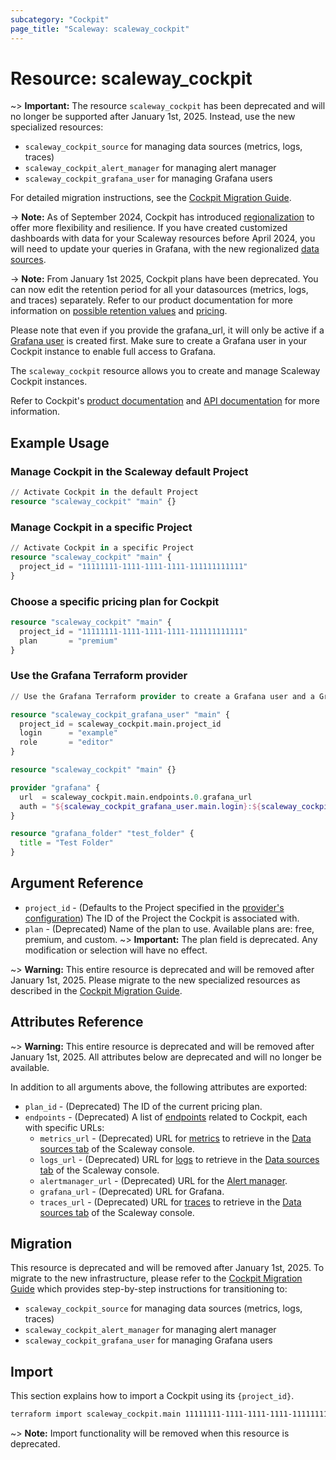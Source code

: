 ```yaml
---
subcategory: "Cockpit"
page_title: "Scaleway: scaleway_cockpit"
---
```


# Resource: scaleway_cockpit

~> **Important:** The resource `scaleway_cockpit` has been deprecated and will no longer be supported after January 1st, 2025. Instead, use the new specialized resources:

- `scaleway_cockpit_source` for managing data sources (metrics, logs, traces)
- `scaleway_cockpit_alert_manager` for managing alert manager
- `scaleway_cockpit_grafana_user` for managing Grafana users

For detailed migration instructions, see the [Cockpit Migration Guide](../guides/migration_guide_cockpit_plan.md).

-> **Note:**
As of September 2024, Cockpit has introduced [regionalization](https://www.scaleway.com/en/docs/observability/cockpit/concepts/#region) to offer more flexibility and resilience.
If you have created customized dashboards with data for your Scaleway resources before April 2024, you will need to update your queries in Grafana, with the new regionalized [data sources](../resources/cockpit_source.md).

-> **Note:**
From January 1st 2025, Cockpit plans have been deprecated. You can now edit the retention period for all your datasources (metrics, logs, and traces) separately. Refer to our product documentation for more information on [possible retention values](https://www.scaleway.com/en/docs/cockpit/concepts/#retention) and [pricing](https://www.scaleway.com/en/docs/cockpit/faq/#how-am-i-billed-for-increasing-data-retention-period).

Please note that even if you provide the grafana_url, it will only be active if a [Grafana user](../resources/cockpit_grafana_user.md) is created first. Make sure to create a Grafana user in your Cockpit instance to enable full access to Grafana.

The `scaleway_cockpit` resource allows you to create and manage Scaleway Cockpit instances.

Refer to Cockpit's [product documentation](https://www.scaleway.com/en/docs/observability/cockpit/concepts/) and [API documentation](https://www.scaleway.com/en/developers/api/cockpit/regional-api) for more information.

## Example Usage

### Manage Cockpit in the Scaleway default Project

```terraform
// Activate Cockpit in the default Project
resource "scaleway_cockpit" "main" {}
```

### Manage Cockpit in a specific Project

```terraform
// Activate Cockpit in a specific Project
resource "scaleway_cockpit" "main" {
  project_id = "11111111-1111-1111-1111-111111111111"
}
```

### Choose a specific pricing plan for Cockpit

```terraform
resource "scaleway_cockpit" "main" {
  project_id = "11111111-1111-1111-1111-111111111111"
  plan       = "premium"
}
```

### Use the Grafana Terraform provider

```terraform
// Use the Grafana Terraform provider to create a Grafana user and a Grafana folder in the default Project's Cockpit

resource "scaleway_cockpit_grafana_user" "main" {
  project_id = scaleway_cockpit.main.project_id
  login      = "example"
  role       = "editor"
}

resource "scaleway_cockpit" "main" {}

provider "grafana" {
  url  = scaleway_cockpit.main.endpoints.0.grafana_url
  auth = "${scaleway_cockpit_grafana_user.main.login}:${scaleway_cockpit_grafana_user.main.password}"
}

resource "grafana_folder" "test_folder" {
  title = "Test Folder"
}
```

## Argument Reference

- `project_id` - (Defaults to the Project specified in the [provider's configuration](../index.md#project_id)) The ID of the Project the Cockpit is associated with.
- `plan` - (Deprecated) Name of the plan to use. Available plans are: free, premium, and custom.
~> **Important:** The plan field is deprecated. Any modification or selection will have no effect.

~> **Warning:** This entire resource is deprecated and will be removed after January 1st, 2025. Please migrate to the new specialized resources as described in the [Cockpit Migration Guide](../guides/migration_guide_cockpit_plan.md).

## Attributes Reference

~> **Warning:** This entire resource is deprecated and will be removed after January 1st, 2025. All attributes below are deprecated and will no longer be available.

In addition to all arguments above, the following attributes are exported:

- `plan_id` - (Deprecated) The ID of the current pricing plan.
- `endpoints` - (Deprecated) A list of [endpoints](https://www.scaleway.com/en/docs/observability/cockpit/concepts/#endpoints) related to Cockpit, each with specific URLs:
    - `metrics_url` - (Deprecated) URL for [metrics](https://www.scaleway.com/en/docs/observability/cockpit/concepts/#metric) to retrieve in the [Data sources tab](https://console.scaleway.com/cockpit/dataSource) of the Scaleway console.
    - `logs_url` - (Deprecated) URL for [logs](https://www.scaleway.com/en/docs/observability/cockpit/concepts/#logs) to retrieve in the [Data sources tab](https://console.scaleway.com/cockpit/dataSource) of the Scaleway console.
    - `alertmanager_url` - (Deprecated) URL for the [Alert manager](https://www.scaleway.com/en/docs/observability/cockpit/concepts/#alert-manager).
    - `grafana_url` - (Deprecated) URL for Grafana.
    - `traces_url` - (Deprecated) URL for [traces](https://www.scaleway.com/en/docs/observability/cockpit/concepts/#traces) to retrieve in the [Data sources tab](https://console.scaleway.com/cockpit/dataSource) of the Scaleway console.

## Migration

This resource is deprecated and will be removed after January 1st, 2025. To migrate to the new infrastructure, please refer to the [Cockpit Migration Guide](../guides/migration_guide_cockpit_plan.md) which provides step-by-step instructions for transitioning to:

- `scaleway_cockpit_source` for managing data sources (metrics, logs, traces)
- `scaleway_cockpit_alert_manager` for managing alert manager  
- `scaleway_cockpit_grafana_user` for managing Grafana users

## Import

This section explains how to import a Cockpit using its `{project_id}`.

```bash
terraform import scaleway_cockpit.main 11111111-1111-1111-1111-111111111111
```

~> **Note:** Import functionality will be removed when this resource is deprecated.
